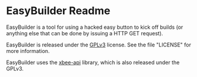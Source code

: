 EasyBuilder Readme
==================

EasyBuilder is a tool for using a hacked easy button to kick off builds (or anything else that can be done by issuing a HTTP GET request).

EasyBuilder is released under the [GPLv3](https://www.gnu.org/licenses/gpl.html) license. See the file "LICENSE" for more information.

EasyBuilder uses the [xbee-api](https://code.google.com/p/xbee-api/) library, which is also released under the GPLv3.
